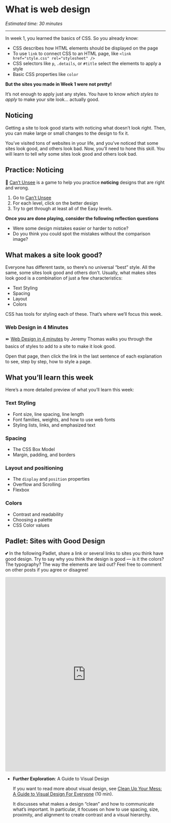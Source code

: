 # What is web design

*Estimated time: 30 minutes*

---

In week 1, you learned the basics of CSS. So you already know:

- CSS describes how HTML elements should be displayed on the page
- To use `link` to connect CSS to an HTML page, like `<link href="style.css" rel="stylesheet" />`
- CSS selectors like `p`, `.details`, or `#title` select the elements to apply a style
- Basic CSS properties like `color`

**But the sites you made in Week 1 were not pretty!** 

It’s not enough to apply just any styles. You have to know *which styles to apply* to make your site look... actually good.

## Noticing

Getting a site to look good starts with noticing what doesn’t look right. Then, you can make large or small changes to the design to fix it.

You’ve visited tons of websites in your life, and you’ve noticed that some sites look good, and others look bad. Now, you’ll need to hone this skill. You will learn to tell *why* some sites look good and others look bad.

## Practice: Noticing

<aside>


👀 [Can’t Unsee](https://cantunsee.space/) is a game to help you practice **noticing** designs that are right and wrong.

1. Go to [Can’t Unsee](https://cantunsee.space/)
2. For each level, click on the better design
3. Try to get through at least all of the Easy levels.

**Once you are done playing, consider the following reflection questions**

- Were some design mistakes easier or harder to notice?
- Do you think you could spot the mistakes without the comparison image?
</aside>

## What makes a site look good?

Everyone has different taste, so there’s no universal “best” style. All the same, some sites look good and others don’t. Usually, what makes sites look good is a combination of just a few characteristics:

- Text Styling
- Spacing
- Layout
- Colors

CSS has tools for styling each of these. That’s where we’ll focus this week.

### Web Design in 4 Minutes

<aside>


⏩ [Web Design in 4 minutes](https://jgthms.com/web-design-in-4-minutes/) by Jeremy Thomas walks you through the basics of styles to add to a site to make it look good. 

Open that page, then click the link in the last sentence of each explanation to see, step by step, how to style a page.

</aside>

## What you’ll learn this week

Here’s a more detailed preview of what you’ll learn this week:

### Text Styling

- Font size, line spacing, line length
- Font families, weights, and how to use web fonts
- Styling lists, links, and emphasized text

### Spacing

- The CSS Box Model
- Margin, padding, and borders

### Layout and positioning

- The `display` and `position` properties
- Overflow and Scrolling
- Flexbox

### Colors

- Contrast and readability
- Choosing a palette
- CSS Color values

## Padlet: Sites with Good Design

<aside>


💕 In the following Padlet, share a link or several links to sites you think have good design. Try to say why you think the design is good — is it the colors? The typography? The way the elements are laid out? Feel free to comment on other posts if you agree or disagree!

</aside>

<div style="border:1px solid rgba(0,0,0,0.1);border-radius:2px;box-sizing:border-box;overflow:hidden;position:relative;width:100%;background:#F4F4F4"><iframe src="https://padlet.com/embed/t3lxwjfk8n6vdli6" frameborder="0" allow="camera;microphone;geolocation" style="width:100%;height:608px;display:block;padding:0;margin:0"></iframe></div>

- **Further Exploration**: A Guide to Visual Design

    If you want to read more about visual design, see [Clean Up Your Mess: A Guide to Visual Design For Everyone](https://www.visualmess.com/) (10 min). 
    
    It discusses what makes a design “clean” and how to communicate what’s important. In particular, it focuses on how to use spacing, size, proximity, and alignment to create contrast and a visual hierarchy.
